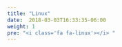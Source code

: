 ```yaml
---
title: "Linux"
date:  2018-03-03T16:33:35-06:00
weight: 1
pre: "<i class='fa fa-linux'></i> "
---
```


